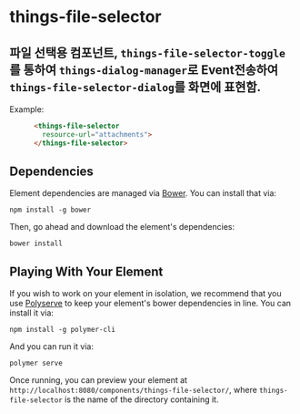 # things-file-selector

## 파일 선택용 컴포넌트, `things-file-selector-toggle`를 통하여 `things-dialog-manager`로 Event전송하여 `things-file-selector-dialog`를 화면에 표현함.

Example:

```html
      <things-file-selector
        resource-url="attachments">
      </things-file-selector>
```


## Dependencies

Element dependencies are managed via [Bower](http://bower.io/). You can
install that via:

    npm install -g bower

Then, go ahead and download the element's dependencies:

    bower install


## Playing With Your Element

If you wish to work on your element in isolation, we recommend that you use
[Polyserve](https://github.com/PolymerLabs/polyserve) to keep your element's
bower dependencies in line. You can install it via:

    npm install -g polymer-cli

And you can run it via:

    polymer serve

Once running, you can preview your element at
`http://localhost:8080/components/things-file-selector/`, where `things-file-selector` is the name of the directory containing it.
